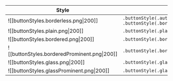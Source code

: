 | Style                                        |                                                           |
| -------------------------------------------- | --------------------------------------------------------- |
| ![[buttonStyles.borderless.png\|200]]        | `.buttonStyle(.automatic)`<br>`.buttonStyle(.borderless)` |
| ![[buttonStyles.plain.png\|200]]             | `.buttonStyle(.plain)`                                    |
| ![[buttonStyles.bordered.png\|200]]          | `.buttonStyle(.bordered)`                                 |
| ![[buttonStyles.borderedProminent.png\|200]] | `.buttonStyle(.borderedProminent)`                        |
| ![[buttonStyles.glass.png\|200]]             | `.buttonStyle(.glass)`                                    |
| ![[buttonStyles.glassProminent.png\|200]]    | `.buttonStyle(.glassProminent)`                           |

